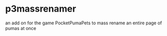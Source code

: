 # p3massrenamer
an add on for the game PocketPumaPets to mass rename an entire page of pumas at once
